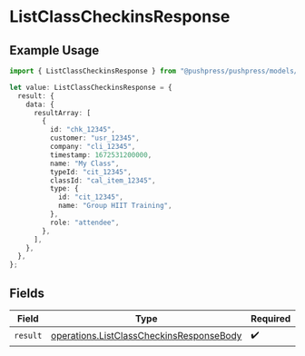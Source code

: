 # ListClassCheckinsResponse

## Example Usage

```typescript
import { ListClassCheckinsResponse } from "@pushpress/pushpress/models/operations";

let value: ListClassCheckinsResponse = {
  result: {
    data: {
      resultArray: [
        {
          id: "chk_12345",
          customer: "usr_12345",
          company: "cli_12345",
          timestamp: 1672531200000,
          name: "My Class",
          typeId: "cit_12345",
          classId: "cal_item_12345",
          type: {
            id: "cit_12345",
            name: "Group HIIT Training",
          },
          role: "attendee",
        },
      ],
    },
  },
};
```

## Fields

| Field                                                                                                | Type                                                                                                 | Required                                                                                             | Description                                                                                          |
| ---------------------------------------------------------------------------------------------------- | ---------------------------------------------------------------------------------------------------- | ---------------------------------------------------------------------------------------------------- | ---------------------------------------------------------------------------------------------------- |
| `result`                                                                                             | [operations.ListClassCheckinsResponseBody](../../models/operations/listclasscheckinsresponsebody.md) | :heavy_check_mark:                                                                                   | N/A                                                                                                  |